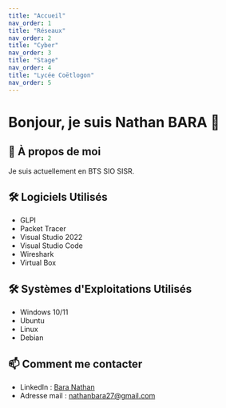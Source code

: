 ```yaml
---
title: "Accueil"
nav_order: 1
title: "Réseaux"
nav_order: 2
title: "Cyber"
nav_order: 3
title: "Stage"
nav_order: 4
title: "Lycée Coëtlogon"
nav_order: 5
---
```


# Bonjour, je suis Nathan BARA 👋

## 🚀 À propos de moi
Je suis actuellement en BTS SIO SISR.

## 🛠 Logiciels Utilisés
- GLPI
- Packet Tracer
- Visual Studio 2022
- Visual Studio Code
- Wireshark
- Virtual Box

## 🛠 Systèmes d'Exploitations Utilisés
- Windows 10/11
- Ubuntu
- Linux
- Debian

## 📫 Comment me contacter
- LinkedIn : [Bara Nathan](https://www.linkedin.com/in/nathan-bara-628211356/)
- Adresse mail : [nathanbara27@gmail.com](https://twitter.com/votre_twitter)


